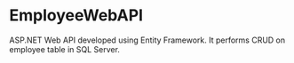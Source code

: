 # EmployeeWebAPI
ASP.NET Web API developed using Entity Framework. It performs CRUD on employee table in SQL Server.
